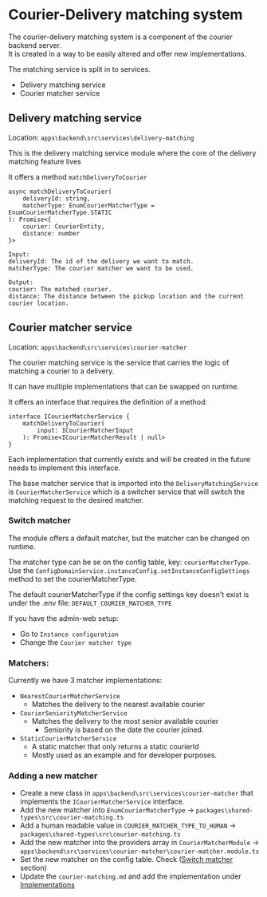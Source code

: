 # Courier-Delivery matching system

The courier-delivery matching system is a component of the courier backend server.\
It is created in a way to be easily altered and offer new implementations.

The matching service is split in to services.
- Delivery matching service
- Courier matcher service

## Delivery matching service

Location: `apps\backend\src\services\delivery-matching` 

This is the delivery matching service module where the core of the delivery matching feature lives

It offers a method `matchDeliveryToCourier`
``` TS
async matchDeliveryToCourier(
	deliveryId: string,
	matcherType: EnumCourierMatcherType = EnumCourierMatcherType.STATIC
): Promise<{
	courier: CourierEntity,
	distance: number
}>
```
```
Input:
deliveryId: The id of the delivery we want to match.
matcherType: The courier matcher we want to be used.

Output:
courier: The matched courier.
distance: The distance between the pickup location and the current courier location.
```

## Courier matcher service

Location: `apps\backend\src\services\courier-matcher` 

The courier matching service is the service that carries the logic of matching a courier to a delivery.

It can have multiple implementations that can be swapped on runtime.

It offers an interface that requires the definition of a method:
``` TS
interface ICourierMatcherService {
	matchDeliveryToCourier(
		input: ICourierMatcherInput
	): Promise<ICourierMatcherResult | null>
}
```
Each implementation that currently exists and will be created in the future needs to implement this interface.

The base matcher service that is imported into the `DeliveryMatchingService` is `CourierMatcherService` which is a switcher service that will switch the matching request to the desired matcher.

### Switch matcher


The module offers a default matcher, but the matcher can be changed on runtime.

The matcher type can be se on the config table, key: `courierMatcherType`.
Use the `ConfigDomainService.instanceConfig.setInstanceConfigSettings` method to set the courierMatcherType.

The default courierMatcherType if the config settings key doesn't exist is under the .env file: `DEFAULT_COURIER_MATCHER_TYPE`

If you have the admin-web setup:
- Go to `Instance configuration`
- Change the `Courier matcher type`

### Matchers:

Currently we have 3 matcher implementations:
- `NearestCourierMatcherService`
	- Matches the delivery to the nearest available courier
- `CourierSeniorityMatcherService`
	- Matches the delivery to the most senior available courier
	  - Seniority is based on the date the courier joined.
- `StaticCourierMatcherService`
	- A static matcher that only returns a static courierId
	- Mostly used as an example and for developer purposes.


### Adding a new matcher

- Create a new class  in `apps\backend\src\services\courier-matcher` that implements the `ICourierMatcherService` interface.
- Add the new matcher into `EnumCourierMatcherType` -> `packages\shared-types\src\courier-matching.ts`
- Add a human readable value in `COURIER_MATCHER_TYPE_TO_HUMAN` -> `packages\shared-types\src\courier-matching.ts`
- Add the new matcher into the providers array in `CourierMatcherModule` -> `apps\backend\src\services\courier-matcher\courier-matcher.module.ts`
- Set the new matcher on the config table. Check ([Switch matcher](#switch-matcher) section)
- Update the `courier-matching.md` and add the implementation under [Implementations](#implementations)
